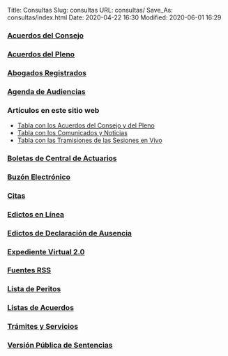 Title: Consultas
Slug: consultas
URL: consultas/
Save_As: consultas/index.html
Date: 2020-04-22 16:30
Modified: 2020-06-01 16:29


### [Acuerdos del Consejo](../category/acuerdos-del-consejo1.html)

### [Acuerdos del Pleno](../category/acuerdos-del-pleno1.html)

### [Abogados Registrados](abogados-registrados/)

### [Agenda de Audiencias](agenda-audiencias/)

### Artículos en este sitio web

- [Tabla con los Acuerdos del Consejo y del Pleno](articulos/acuerdos/)
- [Tabla con los Comunicados y Noticias](articulos/comunicados-noticias/)
- [Tabla con las Tramisiones de las Sesiones en Vivo](articulos/transmisiones-sesiones/)

### [Boletas de Central de Actuarios](boletas/)

### [Buzón Electrónico](../buzon-electronico/)

### [Citas](../citas/)

### [Edictos en Línea](edictos/)

### [Edictos de Declaración de Ausencia](../edictos-de-declaracion-de-ausencia/)

### [Expediente Virtual 2.0](expediente-virtual/)

### [Fuentes RSS](fuentes-rss/)

### [Lista de Peritos](../transparencia/articulo-27/f20-lista-de-peritos/)

### [Listas de Acuerdos](listas-de-acuerdos/)

### [Trámites y Servicios](../tramites-y-servicios/)

### [Versión Pública de Sentencias](sentencias/)
